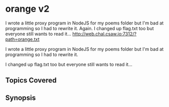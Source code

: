 # orange v2
I wrote a little proxy program in NodeJS for my poems folder but I'm bad at programming so I had to rewrite it. Again. I changed up flag.txt too but everyone still wants to read it... http://web.chal.csaw.io:7312/?path=orange.txt 

I wrote a little proxy program in NodeJS for my poems folder but I'm bad at programming so I had to rewrite it.

I changed up flag.txt too but everyone still wants to read it...
## Topics Covered

## Synopsis

